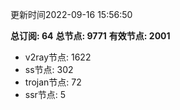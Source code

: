 更新时间2022-09-16 15:56:50

**总订阅: 64**
**总节点: 9771**
**有效节点: 2001**
- v2ray节点: 1622
- ss节点: 302
- trojan节点: 72
- ssr节点: 5
